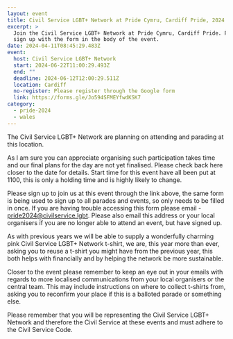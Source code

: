 ```yaml
---
layout: event
title: Civil Service LGBT+ Network at Pride Cymru, Cardiff Pride, 2024
excerpt: >
  Join the Civil Service LGBT+ Network at Pride Cymru, Cardiff Pride. Please
  sign up with the form in the body of the event.
date: 2024-04-11T08:45:29.483Z
event:
  host: Civil Service LGBT+ Network
  start: 2024-06-22T11:00:29.493Z
  end: ""
  deadline: 2024-06-12T12:00:29.511Z
  location: Cardiff
  no-register: Please register through the Google form
  link: https://forms.gle/Jo594SFMEYfwdKSK7
category:
  - pride-2024
  - wales
---
```

The Civil Service LGBT+ Network are planning on attending and parading at this location.

As I am sure you can appreciate organising such participation takes time and our final plans for the day are not yet finalised. Please check back here closer to the date for details. Start time for this event have all been put at 1100, this is only a holding time and is highly likely to change. 

Please sign up to join us at this event through the link above, the same form is being used to sign up to all parades and events, so only needs to be filled in once. If you are having trouble accessing this form please email - [pride2024@civilservice.lgbt](mailto:pride2024@civilservice.lgbt). Please also email this address or your local organisers if you are no longer able to attend an event, but have signed up.

As with previous years we will be able to supply a wonderfully charming pink Civil Service LGBT+ Network t-shirt, we are, this year more than ever, asking you to reuse a t-shirt you might have from the previous year, this both helps with financially and by helping the network be more sustainable. 

Closer to the event please remember to keep an eye out in your emails with regards to more localised communications from your local organisers or the central team. This may include instructions on where to collect t-shirts from, asking you to reconfirm your place if this is a balloted parade or something else.

Please remember that you will be representing the Civil Service LGBT+ Network and therefore the Civil Service at these events and must adhere to the Civil Service Code.